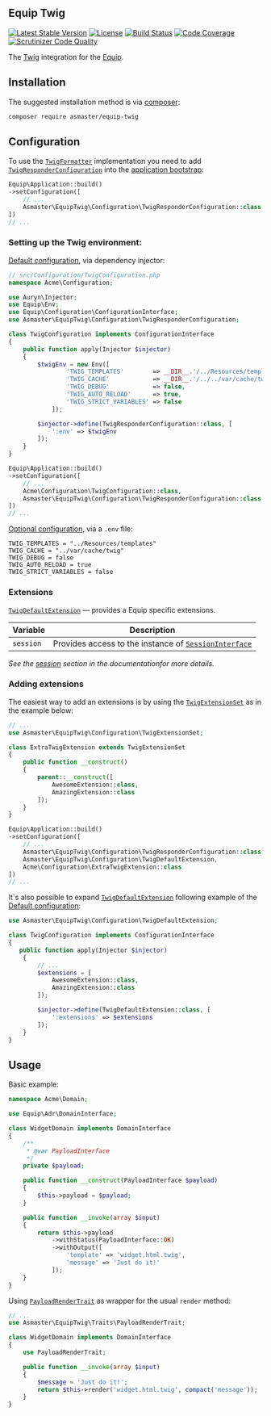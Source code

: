 ## Equip Twig

[![Latest Stable Version](https://poser.pugx.org/asmaster/equip-twig/v/stable)](https://packagist.org/packages/asmaster/equip-twig)
[![License](https://img.shields.io/packagist/l/asmaster/equip-twig.svg)](https://github.com/AlexMasterov/equip-twig/blob/master/LICENSE)
[![Build Status](https://travis-ci.org/AlexMasterov/equip-twig.svg)](https://travis-ci.org/AlexMasterov/equip-twig)
[![Code Coverage](https://scrutinizer-ci.com/g/AlexMasterov/equip-twig/badges/coverage.png?b=master)](https://scrutinizer-ci.com/g/AlexMasterov/equip-twig/?branch=master)
[![Scrutinizer Code Quality](https://scrutinizer-ci.com/g/AlexMasterov/equip-twig/badges/quality-score.png?b=master)](https://scrutinizer-ci.com/g/AlexMasterov/equip-twig/?branch=master)

The [Twig](http://twig.sensiolabs.org/) integration for the [Equip](http://equip.github.io/).

## Installation

The suggested installation method is via [composer](https://getcomposer.org/):

```sh
composer require asmaster/equip-twig
```

## Configuration
To use the [`TwigFormatter`](https://github.com/AlexMasterov/equip-twig/blob/master/src/TwigFormatter.php) implementation you need to add [`TwigResponderConfiguration`](https://github.com/AlexMasterov/equip-twig/blob/master/src/Configuration/TwigResponderConfiguration.php) into the [application bootstrap](https://equipframework.readthedocs.org/en/latest/#bootstrap):
```php
Equip\Application::build()
->setConfiguration([
    // ...
    Asmaster\EquipTwig\Configuration\TwigResponderConfiguration::class
])
// ...
```
### Setting up the Twig environment:
[Default configuration](https://github.com/equip/framework/blob/master/docs/index.md#dependency-injection-container), via dependency injector:
```php
// src/Configuration/TwigConfiguration.php
namespace Acme\Configuration;

use Auryn\Injector;
use Equip\Env;
use Equip\Configuration\ConfigurationInterface;
use Asmaster\EquipTwig\Configuration\TwigResponderConfiguration;

class TwigConfiguration implements ConfigurationInterface
{
    public function apply(Injector $injector)
    {
        $twigEnv = new Env([
                'TWIG_TEMPLATES'        => __DIR__.'/../Resources/templates',
                'TWIG_CACHE'            => __DIR__.'/../../var/cache/twig',
                'TWIG_DEBUG'            => false,
                'TWIG_AUTO_RELOAD'      => true,
                'TWIG_STRICT_VARIABLES' => false
            ]);

        $injector->define(TwigResponderConfiguration::class, [
            ':env' => $twigEnv
        ]);
    }
}
```
```php
Equip\Application::build()
->setConfiguration([
    // ...
    Acme\Configuration\TwigConfiguration::class,
    Asmaster\EquipTwig\Configuration\TwigResponderConfiguration::class
])
// ...
```
[Optional configuration](https://github.com/equip/framework/blob/master/docs/index.md#setting-the-env-file), via a `.env` file:
```shell
TWIG_TEMPLATES = "../Resources/templates"
TWIG_CACHE = "../var/cache/twig"
TWIG_DEBUG = false
TWIG_AUTO_RELOAD = true
TWIG_STRICT_VARIABLES = false
```
### Extensions
[`TwigDefaultExtension`](https://github.com/AlexMasterov/equip-twig/blob/master/src/Configuration/TwigDefaultExtension.php) — provides a Equip specific extensions.

| Variable   | Description                                                       |
|------------|-------------------------------------------------------------------|
| `session`  | Provides access to the instance of [`SessionInterface`](https://github.com/equip/framework/blob/master/docs/session.md#usage)           |
*See the [session](https://github.com/equip/framework/blob/master/docs/session.md#usage) section in the documentationfor more details.*

### Adding extensions
The easiest way to add an extensions is by using the [`TwigExtensionSet`](https://github.com/AlexMasterov/equip-twig/blob/master/src/Configuration/TwigExtensionSet.php) as in the example below:
```php
// ...
use Asmaster\EquipTwig\Configuration\TwigExtensionSet;

class ExtraTwigExtension extends TwigExtensionSet
{
    public function __construct()
    {
        parent::__construct([
            AwesomeExtension::class,
            AmazingExtension::class
        ]);
    }
}
```
```php
Equip\Application::build()
->setConfiguration([
    // ...
    Asmaster\EquipTwig\Configuration\TwigResponderConfiguration::class,
    Asmaster\EquipTwig\Configuration\TwigDefaultExtension,
    Acme\Configuration\ExtraTwigExtension::class
])
// ...
```
It\`s also possible to expand [`TwigDefaultExtension`](https://github.com/AlexMasterov/equip-twig/blob/master/src/Configuration/TwigDefaultExtension.php) following example of the [Default configuration](https://github.com/AlexMasterov/equip-twig/tree/master#setting-up-the-twig-environment):
```php
use Asmaster\EquipTwig\Configuration\TwigDefaultExtension;

class TwigConfiguration implements ConfigurationInterface
{
   public function apply(Injector $injector)
    {
        // ...
        $extensions = [
            AwesomeExtension::class,
            AmazingExtension::class
        ]);

        $injector->define(TwigDefaultExtension::class, [
            ':extensions' => $extensions
        ]);
    }
}
```
## Usage
Basic example:
```php
namespace Acme\Domain;

use Equip\Adr\DomainInterface;

class WidgetDomain implements DomainInterface
{
    /**
     * @var PayloadInterface
     */
    private $payload;

    public function __construct(PayloadInterface $payload)
    {
        $this->payload = $payload;
    }

    public function __invoke(array $input)
    {
        return $this->payload
            ->withStatus(PayloadInterface::OK)
            ->withOutput([
                'template' => 'widget.html.twig',
                'message' => 'Just do it!'
            ]);
    }
}
```

Using [`PayloadRenderTrait`](https://github.com/AlexMasterov/equip-twig/blob/master/src/Traits/PayloadRenderTrait.php) as wrapper for the usual `render` method:
```php
// ...
use Asmaster\EquipTwig\Traits\PayloadRenderTrait;

class WidgetDomain implements DomainInterface
{
    use PayloadRenderTrait;

    public function __invoke(array $input)
    {
        $message = 'Just do it!';
        return $this->render('widget.html.twig', compact('message'));
    }
}
```
